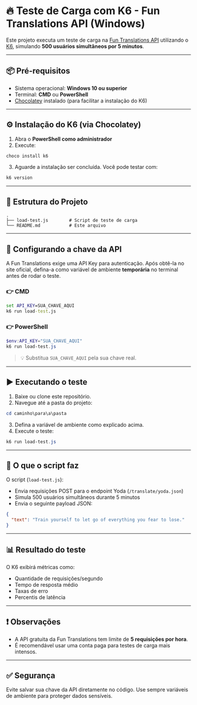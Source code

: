 
# 🔥 Teste de Carga com K6 - Fun Translations API (Windows)

Este projeto executa um teste de carga na [Fun Translations API](https://api.funtranslations.com/) utilizando o [K6](https://k6.io/), simulando **500 usuários simultâneos por 5 minutos**.

---

## 📦 Pré-requisitos

- Sistema operacional: **Windows 10 ou superior**
- Terminal: **CMD** ou **PowerShell**
- [Chocolatey](https://chocolatey.org/install) instalado (para facilitar a instalação do K6)

---

## ⚙️ Instalação do K6 (via Chocolatey)

1. Abra o **PowerShell como administrador**
2. Execute:

```powershell
choco install k6
```

3. Aguarde a instalação ser concluída. Você pode testar com:

```powershell
k6 version
```

---

## 📁 Estrutura do Projeto

```
.
├── load-test.js        # Script de teste de carga
└── README.md           # Este arquivo
```

---

## 🔐 Configurando a chave da API

A Fun Translations exige uma API Key para autenticação. Após obtê-la no site oficial, defina-a como variável de ambiente **temporária** no terminal antes de rodar o teste.

### 👉 CMD

```cmd
set API_KEY=SUA_CHAVE_AQUI
k6 run load-test.js
```

### 👉 PowerShell

```powershell
$env:API_KEY="SUA_CHAVE_AQUI"
k6 run load-test.js
```

> 💡 Substitua `SUA_CHAVE_AQUI` pela sua chave real.

---

## ▶️ Executando o teste

1. Baixe ou clone este repositório.
2. Navegue até a pasta do projeto:

```powershell
cd caminho\para\a\pasta
```

3. Defina a variável de ambiente como explicado acima.
4. Execute o teste:

```powershell
k6 run load-test.js
```

---

## 📜 O que o script faz

O script (`load-test.js`):

- Envia requisições POST para o endpoint Yoda (`/translate/yoda.json`)
- Simula 500 usuários simultâneos durante 5 minutos
- Envia o seguinte payload JSON:

```json
{
  "text": "Train yourself to let go of everything you fear to lose."
}
```

---

## 📊 Resultado do teste

O K6 exibirá métricas como:

- Quantidade de requisições/segundo
- Tempo de resposta médio
- Taxas de erro
- Percentis de latência

---

## ❗ Observações

- A API gratuita da Fun Translations tem limite de **5 requisições por hora**.
- É recomendável usar uma conta paga para testes de carga mais intensos.

---

## ✅ Segurança

Evite salvar sua chave da API diretamente no código. Use sempre variáveis de ambiente para proteger dados sensíveis.
